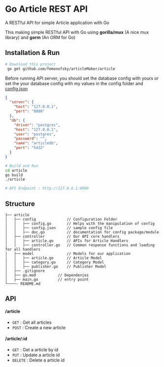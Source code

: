 # Go Article REST API
A RESTful API for simple Article application with Go

This making simple RESTful API with Go using **gorilla/mux** (A nice mux library) and **gorm** (An ORM for Go)

## Installation & Run

```bash
# Download this project
 go get github.com/femonofsky/articleMaker/article
```

Before running API server, you should set the database config with yours or set the your database config with my values in the config folder
and  [config.json](https://github.com/femonofsky/articleMaker/blob/master/article/config/config.json)
```json
{
  "server": {
    "host": "127.0.0.1",
    "port": "8080"
  },
  "db": {
    "driver": "postgres",
    "host": "127.0.0.1",
    "user": "postgres",
    "password": "",
    "name": "articledb",
    "port": "5432"
  }
}
```

```bash
# Build and Run
cd article
go build 
./article

# API Endpoint : http://127.0.0.1:8000
```

## Structure
```
├── article
|   ├── config              // Configuration Folder
│   │   ├── config.go       // Helps with the manipulation of config 
│   │   ├── config.json     // sample config file
│   │   ├── doc.go          // documentation for config package/module
│   ├── controller          // Our API core handlers 
│   │   ├── article.go      // APIs for Article Handlers
│   │   ├── controller.go   // Common response functions and loading for all handlers
|   ├── model               // Models for our application
│   │   ├── article.go      // Article Model
│   │   ├── category.go     // Category Model
│   │   ├── publisher.go    // Publisher Model
│   ├── .gitignore
│   ├── go.mod          // Dependenies 
│   ├── main.go         // entry point
└────- README.md

```

## API

#### /article
* `GET` : Get all articles
* `POST` : Create a new article

#### /article/:id
* `GET` : Get a article by id
* `PUT` : Update a article id 
* `DELETE` : Delete a article id
